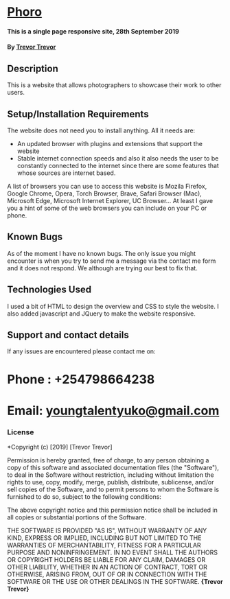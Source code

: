 # [Phoro](https://trevoryuko.github.io/photo/)
#### This is a single page responsive site, 28th September 2019
#### By **[Trevor Trevor](https://www.github.com/trevoryuko)**
## Description
This is a website that allows photographers to showcase their work to other users.
## Setup/Installation Requirements
The website does not need you to install anything. All it needs are:
* An updated browser with plugins and extensions that support the website
* Stable internet connection speeds and also it also needs the user to be constantly connected to the internet since there are some features that whose sources are internet based.

A list of browsers you can use to access this website is Mozila Firefox, Google Chrome, Opera, Torch Browser, Brave, Safari Browser (Mac), Microsoft Edge, Microsoft Internet Explorer, UC Browser...
At least I gave you a hint of some of the web browsers you can include on your PC or phone. 
## Known Bugs
As of the moment I have no known bugs. The only issue you might encounter is when you try to send me a message via the contact me form and it does not respond. We although are trying our best to fix that.
## Technologies Used
I used a bit of HTML to design the overview and CSS to style the website. I also added javascript and JQuery to make the website responsive.
## Support and contact details
If any issues are encountered please contact me on:
# Phone : +254798664238
# Email: youngtalentyuko@gmail.com
### License
*Copyright (c) [2019] [Trevor Trevor]

Permission is hereby granted, free of charge, to any person obtaining a copy
of this software and associated documentation files (the "Software"), to deal
in the Software without restriction, including without limitation the rights
to use, copy, modify, merge, publish, distribute, sublicense, and/or sell
copies of the Software, and to permit persons to whom the Software is
furnished to do so, subject to the following conditions:

The above copyright notice and this permission notice shall be included in all
copies or substantial portions of the Software.

THE SOFTWARE IS PROVIDED "AS IS", WITHOUT WARRANTY OF ANY KIND, EXPRESS OR
IMPLIED, INCLUDING BUT NOT LIMITED TO THE WARRANTIES OF MERCHANTABILITY,
FITNESS FOR A PARTICULAR PURPOSE AND NONINFRINGEMENT. IN NO EVENT SHALL THE
AUTHORS OR COPYRIGHT HOLDERS BE LIABLE FOR ANY CLAIM, DAMAGES OR OTHER
LIABILITY, WHETHER IN AN ACTION OF CONTRACT, TORT OR OTHERWISE, ARISING FROM,
OUT OF OR IN CONNECTION WITH THE SOFTWARE OR THE USE OR OTHER DEALINGS IN THE
SOFTWARE.
**{Trevor Trevor}**
